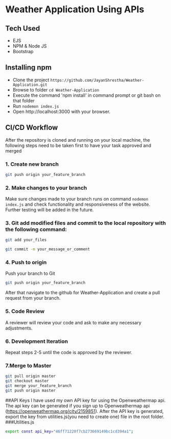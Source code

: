 # Weather Application Using APIs

## Tech Used

- EJS
- NPM & Node JS
- Bootstrap

## Installing npm

- Clone the project `https://github.com/JayanShrestha/Weather-Application.git`
- Browse to folder `cd Weather-Application`
- Execute the command 'npm install' in command prompt or git bash on that folder
- Run `nodemon index.js`
- Open http://localhost:3000 with your browser.

## CI/CD Workflow

After the repository is cloned and running on your local machine, the following steps need to be taken first to have your task approved and merged

### 1. Create new branch

```bash 
git push origin your_feature_branch
```

### 2. Make changes to your branch

Make sure changes made to your branch runs on command ```nodemon index.js``` and check functionality and responsiveness of the website. Further testing will be added in the future.

### 3. Git add modified files and commit to the local repository with the following command:
```bash
git add your_files
```
```bash
git commit -m your_message_or_comment
```
### 4. Push to origin
Push your branch to Git
```bash
git push origin your_feature_branch
```
After that navigate to the github for Weather-Application and create a pull request from your branch.
### 5. Code Review
A reviewer will review your code and ask to make any necessary adjustments.
### 6. Development Iteration
Repeat steps 2-5 until the code is approved by the reviewer.
### 7.Merge to Master
```bash
git pull origin master
git checkout master
git merge your_feature_branch
git push origin master
```

##API Keys
I have used my own API key for using the Openweathermap api. The api key can be generated if you sign up to Openweathermap api (https://openweathermap.org/city/2159851). After the API key is generated, export the key from utilities.js(you need to create one) file in the root folder. 
###Utilities.js
```bash
export const api_key="46ff71220f7cb273669149bc1cd394a1";
```

